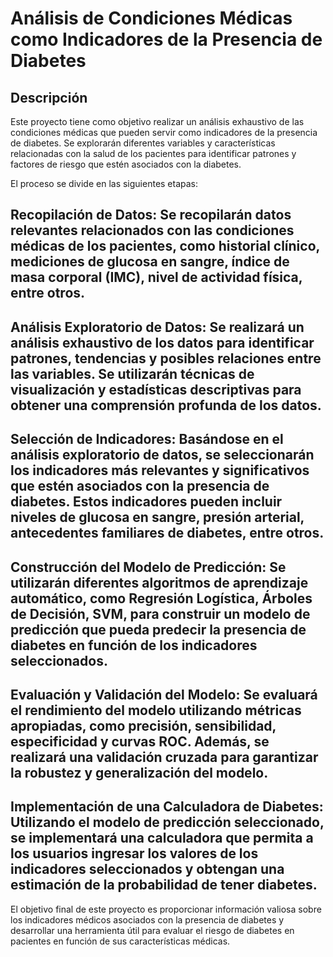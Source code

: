 # Análisis de Condiciones Médicas como Indicadores de la Presencia de Diabetes
## Descripción
Este proyecto tiene como objetivo realizar un análisis exhaustivo de las condiciones médicas que pueden servir como indicadores de la presencia de diabetes. Se explorarán diferentes variables y características relacionadas con la salud de los pacientes para identificar patrones y factores de riesgo que estén asociados con la diabetes.

El proceso se divide en las siguientes etapas:

## Recopilación de Datos: Se recopilarán datos relevantes relacionados con las condiciones médicas de los pacientes, como historial clínico, mediciones de glucosa en sangre, índice de masa corporal (IMC), nivel de actividad física, entre otros.

## Análisis Exploratorio de Datos: Se realizará un análisis exhaustivo de los datos para identificar patrones, tendencias y posibles relaciones entre las variables. Se utilizarán técnicas de visualización y estadísticas descriptivas para obtener una comprensión profunda de los datos.

## Selección de Indicadores: Basándose en el análisis exploratorio de datos, se seleccionarán los indicadores más relevantes y significativos que estén asociados con la presencia de diabetes. Estos indicadores pueden incluir niveles de glucosa en sangre, presión arterial, antecedentes familiares de diabetes, entre otros.

## Construcción del Modelo de Predicción: Se utilizarán diferentes algoritmos de aprendizaje automático, como Regresión Logística, Árboles de Decisión, SVM, para construir un modelo de predicción que pueda predecir la presencia de diabetes en función de los indicadores seleccionados.

## Evaluación y Validación del Modelo: Se evaluará el rendimiento del modelo utilizando métricas apropiadas, como precisión, sensibilidad, especificidad y curvas ROC. Además, se realizará una validación cruzada para garantizar la robustez y generalización del modelo.

## Implementación de una Calculadora de Diabetes: Utilizando el modelo de predicción seleccionado, se implementará una calculadora que permita a los usuarios ingresar los valores de los indicadores seleccionados y obtengan una estimación de la probabilidad de tener diabetes.

El objetivo final de este proyecto es proporcionar información valiosa sobre los indicadores médicos asociados con la presencia de diabetes y desarrollar una herramienta útil para evaluar el riesgo de diabetes en pacientes en función de sus características médicas.
